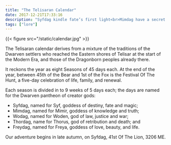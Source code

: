 ```yaml
---
title: "The Telisaran Calendar"
date: 2017-12-21T17:33:16
description: "Syfdag kindle fate’s first light<br>Mimdag have a secret might<br>Wodag have the strength to fight<br>Thordag curse the wrong, avenge the right<br>Freydag love fair beauty’s sight<br>&nbsp;&nbsp;&nbsp;--Dwarven nursery rhyme"
tags: ["lore"]
---
```


{{< figure src="/static/calendar.jpg" >}}

The Telisaran calendar derives from a mixture of the traditions of the Dwarven settlers who reached the Eastern shores of Telisar at the start of the Modern Era, and those of the Dragonborn peoples already there. 

It reckons the year as eight Seasons of 45 days each. At the end of the year, between 45th of the Bear and 1st of the Fox is the Festival Of The Hunt, a five-day celebration of life, family, and renewal.

Each season is divided in to 9 weeks of 5 days each; the days are named for the Dwarven pantheon of creator gods:

* Syfdag, named for Syf, goddess of destiny, fate and magic;
* Mimdag, named for Mimir, goddess of knowledge and truth;
* Wodag, named for Woden, god of law, justice and war;
* Thordag, name for Thorus, god of retribution and death; and
* Freydag, named for Freya, goddess of love, beauty, and life.


Our adventure begins in late autumn, on Syfdag, 41st Of The Lion, 3206 ME.
